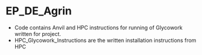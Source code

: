 # EP_DE_Agrin

* Code contains Anvil and HPC instructions for running of Glycowork written for project. 
* HPC_Glycowork_Instructions are the written installation instructions from HPC 
